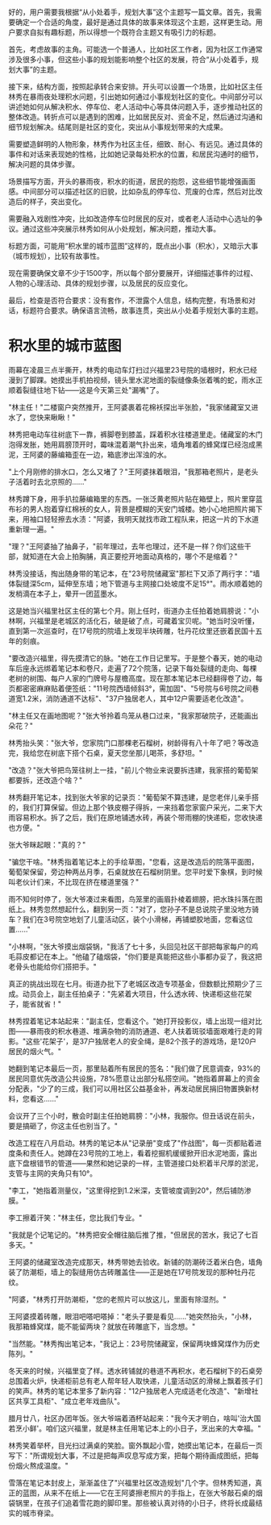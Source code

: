 <ReasoningChainRenderer>
好的，用户需要我根据“从小处着手，规划大事”这个主题写一篇文章。首先，我需要确定一个合适的角度，最好是通过具体的故事来体现这个主题，这样更生动。用户要求自拟有趣标题，所以得想一个既符合主题又有吸引力的标题。

首先，考虑故事的主角。可能选一个普通人，比如社区工作者，因为社区工作通常涉及很多小事，但这些小事的规划能影响整个社区的发展，符合“从小处着手，规划大事”的主题。

接下来，结构方面，按照起承转合来安排。开头可以设置一个场景，比如社区主任林秀在暴雨夜处理积水问题，引出她如何通过小事规划社区的变化。中间部分可以讲述她如何从解决积水、停车位、老人活动中心等具体问题入手，逐步推动社区的整体改造。转折点可以是遇到的困难，比如居民反对、资金不足，然后通过沟通和细节规划解决。结尾则是社区的变化，突出从小事规划带来的大成果。

需要塑造鲜明的人物形象，林秀作为社区主任，细致、耐心、有远见。通过具体的事件和对话来表现她的性格，比如她记录每处积水的位置，和居民沟通时的细节，解决问题的具体步骤。

场景描写方面，开头的暴雨夜，积水的街道，居民的抱怨，这些细节能增强画面感。中间部分可以描述社区的旧貌，比如杂乱的停车位、荒废的仓库，然后对比改造后的样子，突出变化。

需要融入戏剧性冲突，比如改造停车位时居民的反对，或者老人活动中心选址的争议。通过这些冲突展示林秀如何从小处规划，解决问题，推动大事。

标题方面，可能用“积水里的城市蓝图”这样的，既点出小事（积水），又暗示大事（城市规划），比较有故事性。

现在需要确保文章不少于1500字，所以每个部分要展开，详细描述事件的过程、人物的心理活动、具体的规划步骤，以及居民的反应变化。

最后，检查是否符合要求：没有套作，不泄露个人信息，结构完整，有场景和对话，标题符合要求。确保语言流畅，故事连贯，突出从小处着手规划大事的主题。

</ReasoningChainRenderer>



# 积水里的城市蓝图

雨幕在凌晨三点半撕开，林秀的电动车灯扫过兴福里23号院的墙根时，积水已经漫到了脚踝。她摸出手机拍视频，镜头里水泥地面的裂缝像条张着嘴的蛇，雨水正顺着裂缝往地下钻——这是今天第三处"漏嘴"了。

"林主任！"二楼窗户突然推开，王阿婆裹着花棉袄探出半张脸，"我家储藏室又进水了，您快来瞅瞅！"

林秀把电动车往树底下一靠，裤脚卷到膝盖，踩着积水往楼道里走。储藏室的木门泡得发胀，她用肩膀顶开时，霉味混着潮气扑出来，墙角堆着的蜂窝煤已经泡成黑泥，王阿婆的藤编箱歪在一边，箱底渗出浑浊的水。

"上个月刚修的排水口，怎么又堵了？"王阿婆抹着眼泪，"我那箱老照片，是老头子活着时去北京照的......"

林秀蹲下身，用手扒拉藤编箱里的东西。一张泛黄老照片贴在箱壁上，照片里穿蓝布衫的男人抱着穿红棉袄的女人，背景是模糊的天安门城楼。她小心地把照片揭下来，用袖口轻轻擦去水渍："阿婆，我明天就找市政工程队来，把这一片的下水道重新理一遍。"

"理？"王阿婆抽了抽鼻子，"前年理过，去年也理过，还不是一样？你们这些干部，就知道在大会上拍胸脯，真正要挖开地面动真格的，哪个不是缩着？"

林秀没接话，掏出随身带的笔记本，在"23号院储藏室"那栏下又添了两行字："墙体裂缝深5cm，延伸至东墙；地下管道与主网接口处坡度不足15°"。雨水顺着她的发梢滴在本子上，晕开一团蓝墨水。

这是她当兴福里社区主任的第七个月。刚上任时，街道办主任拍着她肩膀说："小林啊，兴福里是老城区的活化石，破是破了点，可藏着宝贝呢。"她当时没听懂，直到第一次巡查时，在17号院的院墙上发现半块砖雕，牡丹花纹里还嵌着民国十五年的刻痕。

"要改造兴福里，得先摸清它的脉。"她在工作日记里写。于是整个春天，她的电动车后座永远绑着笔记本和卷尺，走遍了72个院落，记录下每处裂缝的走向、每棵老树的树围、每户人家的门牌号与屋檐高度。现在那本笔记本已经翻得卷了边，每页都密密麻麻贴着便签纸："11号院西墙倾斜3°，需加固"、"5号院与6号院之间巷道宽1.2米，消防通道不达标"、"37户独居老人，其中12户需要适老化改造"。

"林主任又在画地图呢？"张大爷拎着鸟笼从巷口过来，"我家那破院子，还能画出朵花？"

林秀抬头笑："张大爷，您家院门口那棵老石榴树，树龄得有八十年了吧？等改造完，我给您在树底下搭个石桌，夏天您坐那儿喝茶，多舒坦。"

"改造？"张大爷把鸟笼往树上一挂，"前儿个物业来说要拆违建，我家搭的葡萄架都要拆，还改造个啥？"

林秀翻开笔记本，找到张大爷家的记录页："葡萄架不算违建，是您老伴儿亲手搭的，我们打算保留。但边上那个铁皮棚子得拆，一来挡着您家窗户采光，二来下大雨容易积水。拆了之后，我们在原地铺透水砖，再装个带雨棚的快递柜，您收快递也方便。"

张大爷眯起眼："真的？"

"骗您干啥。"林秀指着笔记本上的手绘草图，"您看，这是改造后的院落平面图，葡萄架保留，旁边种两丛月季，石桌就放在石榴树阴里。您平时爱下象棋，到时候叫老伙计们来，不比现在挤在楼道里强？"

雨不知何时停了，张大爷凑过来看图，鸟笼里的画眉扑棱着翅膀，把水珠抖落在图纸上。林秀忽然想起什么，翻到另一页："对了，您孙子不是总说院子里没地方骑车？我们在3号院空地划了儿童活动区，装个小滑梯，再铺塑胶地面，您看这位置......"

"小林啊，"张大爷摸出烟袋锅，"我活了七十多，头回见社区干部把每家每户的鸡毛蒜皮都记在本上。"他磕了磕烟袋，"你们要是真能把这些小事都办妥了，我这把老骨头也能给你们搭把手。"

真正的挑战出现在七月。街道办批下了老城区改造专项基金，但数额比预期少了三成。动员会上，副主任拍桌子："先紧着大项目，什么透水砖、快递柜这些花架子，能省就省！"

林秀捏着笔记本站起来："副主任，您看这个。"她打开投影仪，墙上出现一组对比图——暴雨夜的积水巷道、堆满杂物的消防通道、老人扶着斑驳墙面艰难行走的背影。"这些'花架子'，是37户独居老人的安全绳，是82个孩子的游戏场，是120户居民的烟火气。"

她翻到笔记本最后一页，那里贴着所有居民的签名："我们做了民意调查，93%的居民同意优先改造公共设施，78%愿意让出部分私搭空间。"她指着屏幕上的资金分配表，"少了的三成，我们可以用社区公益基金补，再发动居民捐旧物置换新材料，您看这......"

会议开了三个小时，散会时副主任拍她肩膀："小林，我服你。但丑话说在前头，要是搞砸了，你这主任也别当了。"

改造工程在八月启动。林秀的笔记本从"记录册"变成了"作战图"，每一页都贴着进度条和责任人。她蹲在23号院的工地上，看着挖掘机缓缓掀开旧水泥地面，露出底下盘根错节的管道——果然和她记录的一样，主管道接口处积着半尺厚的淤泥，支管与主网的夹角只有10°。

"李工，"她指着测量仪，"这里得挖到1.2米深，支管坡度调到20°，然后铺防渗膜。"

李工擦着汗笑："林主任，您比我们专业。"

"我就是个记笔记的。"林秀把安全帽往脑后推了推，"但居民的苦水，我记了七百多天。"

王阿婆的储藏室改造完成那天，林秀带她去验收。新铺的防潮砖泛着米白色，墙角装了防潮柜，墙上的裂缝用仿古砖雕盖住——正是她在17号院发现的那种牡丹花纹。

"阿婆，"林秀打开防潮柜，"您的老照片可以放这儿，里面有除湿剂。"

王阿婆摸着砖雕，眼泪吧嗒吧嗒掉："老头子要是看见......"她突然抬头，"小林，我那箱蜂窝煤，能不能留两块？就放在砖雕底下，当念想。"

"当然能。"林秀掏出笔记本，"我记上：23号院储藏室，保留两块蜂窝煤作为历史陈列。"

冬天来的时候，兴福里变了样。透水砖铺就的巷道不再积水，老石榴树下的石桌旁总围着火炉，快递柜前总有老人帮年轻人取快递，儿童活动区的滑梯上飘着孩子们的笑声。林秀的笔记本里多了新内容："12户独居老人完成适老化改造"、"新增社区共享工具柜"、"成立老年戏曲队"。

腊月廿八，社区办团年饭。张大爷端着酒杯站起来："我今天才明白，啥叫'治大国若烹小鲜'。咱们这兴福里，就是林主任用笔记本上的小日子，烹出来的大幸福。"

林秀笑着举杯，目光扫过满桌的笑脸。窗外飘起小雪，她摸出笔记本，在最后一页写下："所谓规划大事，不过是把每声叹息写成方案，把每个期待画成图纸，把每份烟火熬成温度。"

雪落在笔记本封皮上，渐渐盖住了"兴福里社区改造规划"几个字。但林秀知道，真正的蓝图，从来不在纸上——它在王阿婆擦老照片的手指上，在张大爷敲石桌的烟袋锅里，在孩子们追着雪花跑的脚印里。那些被认真对待的小日子，终将长成最结实的城市脊梁。